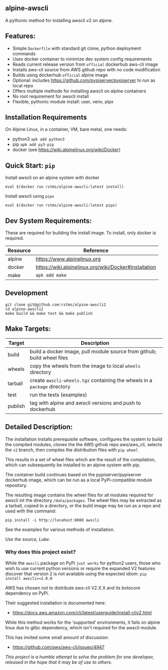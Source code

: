 alpine-awscli
-------------

A pythonic method for installing awscli v2 on alpine.

## Features:
- Simple `Dockerfile` with standard git clone, python deployment commands
- Uses docker container to minimize dev system config requirements
- Reads current release version from `official` dockerhub aws-cli image
- Installs aws-cli source from AWS github repo with no code modification
- Builds using dockerhub `official` alpine image
- Optional: includes https://github.com/pypiserver/pypiserver to run as local repo
- Offers multiple methods for installing awscli on alpine containers
- No root requirement for awscli install
- Flexible, pythonic module install: user, venv, pipx

## Installation Requirements
On Alpine Linux, in a container, VM, bare metal, one needs:
- python3 `apk add python3`
- pip `apk add py3-pip`
- docker (see https://wiki.alpinelinux.org/wiki/Docker)

## Quick Start: `pip`
Install awscli on an alpine system with docker
```
eval $(docker run rstms/alpine-awscli:latest install)
```

Install awscli using `pipx`
```
eval $(docker run rstms/alpine-awscli:latest pipx)
```

## Dev System Requirements:
These are required for building the install image.  To install, only
docker is required.

Resource     | Reference
------------ | --------------
alpine       | https://www.alpinelinux.org
docker       | https://wiki.alpinelinux.org/wiki/Docker#Installation
make         | `apk add make`

## Development
```
git clone git@github.com:rstms/alpine-awscli2
cd alpine-awscli2
make build && make test && make publish 
```

## Make Targets:
Target  | Description
------- | -----------
build   | build a docker image, pull module source from github; build wheel files
wheels  | copy the wheels from the image to local `wheels` directory
tarball | create `awscli-wheels.tgz` containing the wheels in a `package` directory
test    | run the tests (examples)
publish | tag with alpine and awscli versions and push to dockerhub 


## Detailed Description:
The installation installs prerequisite software, configures the system to build the
compiled modules, clones the the AWS github repo aws/aws_cli, selects the `v2` branch,
then compiles the distribution files with `pip wheel`

This results in a set of wheel files which are the result of the compilation, which
can subsequently be installed to an alpine system with pip.

The container build continues based on the pypiserver/pypiserver dockerhub image,
which can be run as a local PyPi-compatible module repository.

The resulting image contains the wheel files for all modules required for
awscli int the directory `/data/packages`.  The wheel files may be extracted
as a tarball, copied to a directory, or the build image may be run as a repo
and used with the command:
```
pip install -i http://locahost:8080 awscli
```

See the examples for various methods of installation. 

*Use the source, Luke.*


### Why does this project exist? 

While the `awscli` package on PyPi `just works` for python2 users, those
who wish to use current python versions or require the expanded V2 features
discover that version 2 is not available using the expected idiom:
`pip install awscli>=2.0.0`

AWS has chosen not to distribute aws-cli V2.X.X and its botocore dependency on PyPi.

Their suggested installation is documented here:
 - https://docs.aws.amazon.com/cli/latest/userguide/install-cliv2.html

While this method works for the 'supported' environments, it fails on alpine
linux due to glibc dependency, which isn't required for the awscli module.

This has invited some small amount of discussion:
 - https://github.com/aws/aws-cli/issues/4947

*This project is a humble attempt to solve the problem for one developer,
released in the hope that it may be of use to others.*
